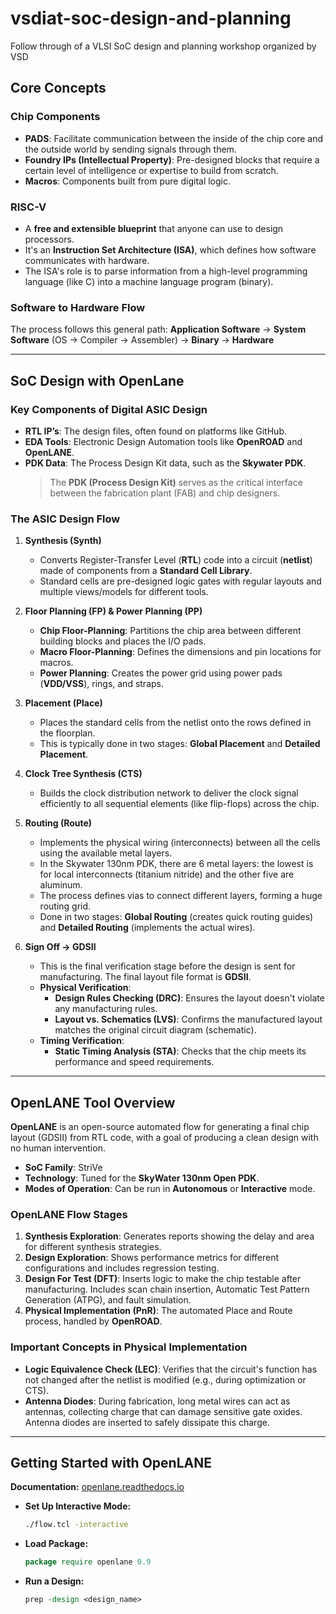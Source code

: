 # vsdiat-soc-design-and-planning
Follow through of a VLSI SoC design and planning workshop organized by VSD


## Core Concepts

### Chip Components
* **PADS**: Facilitate communication between the inside of the chip core and the outside world by sending signals through them.
* **Foundry IPs (Intellectual Property)**: Pre-designed blocks that require a certain level of intelligence or expertise to build from scratch.
* **Macros**: Components built from pure digital logic.

### RISC-V
* A **free and extensible blueprint** that anyone can use to design processors.
* It's an **Instruction Set Architecture (ISA)**, which defines how software communicates with hardware.
* The ISA's role is to parse information from a high-level programming language (like C) into a machine language program (binary).

### Software to Hardware Flow
The process follows this general path:
**Application Software** → **System Software** (OS → Compiler → Assembler) → **Binary** → **Hardware**

---

## SoC Design with OpenLane

### Key Components of Digital ASIC Design
* **RTL IP’s**: The design files, often found on platforms like GitHub.
* **EDA Tools**: Electronic Design Automation tools like **OpenROAD** and **OpenLANE**.
* **PDK Data**: The Process Design Kit data, such as the **Skywater PDK**.
    > The **PDK (Process Design Kit)** serves as the critical interface between the fabrication plant (FAB) and chip designers.

### The ASIC Design Flow
1.  **Synthesis (Synth)**
    * Converts Register-Transfer Level (**RTL**) code into a circuit (**netlist**) made of components from a **Standard Cell Library**.
    * Standard cells are pre-designed logic gates with regular layouts and multiple views/models for different tools.

2.  **Floor Planning (FP) & Power Planning (PP)**
    * **Chip Floor-Planning**: Partitions the chip area between different building blocks and places the I/O pads.
    * **Macro Floor-Planning**: Defines the dimensions and pin locations for macros.
    * **Power Planning**: Creates the power grid using power pads (**VDD/VSS**), rings, and straps.

3.  **Placement (Place)**
    * Places the standard cells from the netlist onto the rows defined in the floorplan.
    * This is typically done in two stages: **Global Placement** and **Detailed Placement**.

4.  **Clock Tree Synthesis (CTS)**
    * Builds the clock distribution network to deliver the clock signal efficiently to all sequential elements (like flip-flops) across the chip.

5.  **Routing (Route)**
    * Implements the physical wiring (interconnects) between all the cells using the available metal layers.
    * In the Skywater 130nm PDK, there are 6 metal layers: the lowest is for local interconnects (titanium nitride) and the other five are aluminum.
    * The process defines vias to connect different layers, forming a huge routing grid.
    * Done in two stages: **Global Routing** (creates quick routing guides) and **Detailed Routing** (implements the actual wires).

6.  **Sign Off → GDSII**
    * This is the final verification stage before the design is sent for manufacturing. The final layout file format is **GDSII**.
    * **Physical Verification**:
        * **Design Rules Checking (DRC)**: Ensures the layout doesn't violate any manufacturing rules.
        * **Layout vs. Schematics (LVS)**: Confirms the manufactured layout matches the original circuit diagram (schematic).
    * **Timing Verification**:
        * **Static Timing Analysis (STA)**: Checks that the chip meets its performance and speed requirements.

---

## OpenLANE Tool Overview

**OpenLANE** is an open-source automated flow for generating a final chip layout (GDSII) from RTL code, with a goal of producing a clean design with no human intervention.

* **SoC Family**: StriVe
* **Technology**: Tuned for the **SkyWater 130nm Open PDK**.
* **Modes of Operation**: Can be run in **Autonomous** or **Interactive** mode.

### OpenLANE Flow Stages
1.  **Synthesis Exploration**: Generates reports showing the delay and area for different synthesis strategies.
2.  **Design Exploration**: Shows performance metrics for different configurations and includes regression testing.
3.  **Design For Test (DFT)**: Inserts logic to make the chip testable after manufacturing. Includes scan chain insertion, Automatic Test Pattern Generation (ATPG), and fault simulation.
4.  **Physical Implementation (PnR)**: The automated Place and Route process, handled by **OpenROAD**.

### Important Concepts in Physical Implementation
* **Logic Equivalence Check (LEC)**: Verifies that the circuit's function has not changed after the netlist is modified (e.g., during optimization or CTS).
* **Antenna Diodes**: During fabrication, long metal wires can act as antennas, collecting charge that can damage sensitive gate oxides. Antenna diodes are inserted to safely dissipate this charge.

---

## Getting Started with OpenLANE

**Documentation:** [openlane.readthedocs.io](https://openlane.readthedocs.io/en/latest/usage/index.html)



* **Set Up Interactive Mode:**
    ```bash
    ./flow.tcl -interactive
    ```
* **Load Package:**
    ```tcl
    package require openlane 0.9
    ```
* **Run a Design:**
    ```tcl
    prep -design <design_name>
    ```